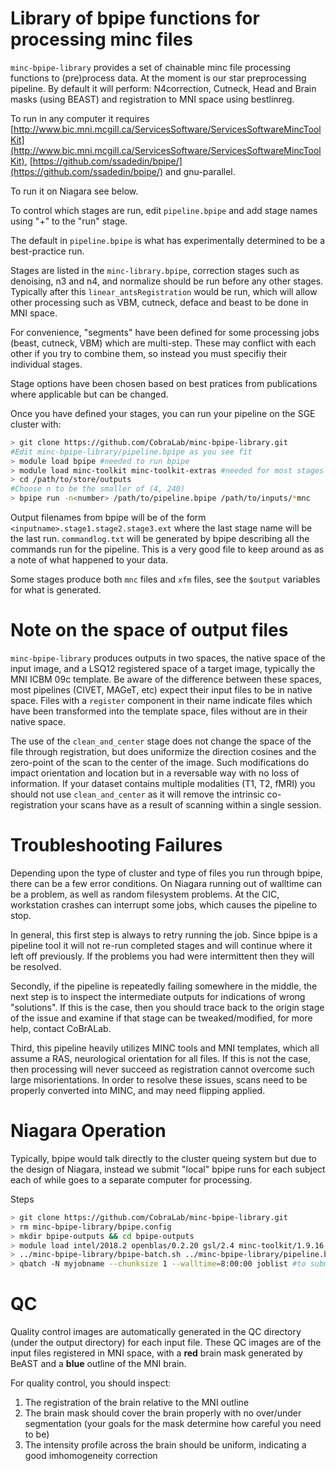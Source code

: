 # Library of bpipe functions for processing minc files

`minc-bpipe-library` provides a set of chainable minc file processing functions to (pre)process data. At the moment is our star preprocessing pipeline. By default it will perform: N4correction, Cutneck, Head and Brain masks (using BEAST) and registration to MNI space using bestlinreg.

To run in any computer it requires [http://www.bic.mni.mcgill.ca/ServicesSoftware/ServicesSoftwareMincToolKit](http://www.bic.mni.mcgill.ca/ServicesSoftware/ServicesSoftwareMincToolKit), [https://github.com/ssadedin/bpipe/](https://github.com/ssadedin/bpipe/) and gnu-parallel.

To run it on Niagara see below.

To control which stages are run, edit ``pipeline.bpipe`` and add stage names using "+" to the "run" stage.

The default in ``pipeline.bpipe`` is what has experimentally determined to be a best-practice run.

Stages are listed in the ``minc-library.bpipe``, correction stages such as denoising, n3 and n4, and normalize
should be run before any other stages. Typically after this ``linear_antsRegistration`` would be run, which will
allow other processing such as VBM, cutneck, deface and beast to be done in MNI space.

For convenience, "segments" have been defined for some processing jobs (beast, cutneck, VBM) which are multi-step.
These may conflict with each other if you try to combine them, so instead you must specifiy their individual stages.

Stage options have been chosen based on best pratices from publications where applicable but can be changed.

Once you have defined your stages, you can run your pipeline on the SGE cluster with:
```sh
> git clone https://github.com/CobraLab/minc-bpipe-library.git
#Edit minc-bpipe-library/pipeline.bpipe as you see fit
> module load bpipe #needed to run bpipe
> module load minc-toolkit minc-toolkit-extras #needed for most stages
> cd /path/to/store/outputs
#Choose n to be the smaller of (4, 240)
> bpipe run -n<number> /path/to/pipeline.bpipe /path/to/inputs/*mnc
```

Output filenames from bpipe will be of the form ``<inputname>.stage1.stage2.stage3.ext`` where the last stage
name will be the last run. ``commandlog.txt`` will be generated by bpipe describing all the commands run for
the pipeline. This is a very good file to keep around as as a note of what happened to your data.

Some stages produce both ``mnc`` files and ``xfm`` files, see the ``$output`` variables for what is generated.

# Note on the space of output files
``minc-bpipe-library`` produces outputs in two spaces, the native space of the input image, and a LSQ12 registered
space of a target image, typically the MNI ICBM 09c template. Be aware of the difference between these spaces, most
pipelines (CIVET, MAGeT, etc) expect their input files to be in native space. Files with a ``register`` component
in their name indicate files which have been transformed into the template space, files without are in their native space.

The use of the ``clean_and_center`` stage does not change the space of the file through registration, but does uniformize
the direction cosines and the zero-point of the scan to the center of the image. Such modifications do impact orientation
and location but in a reversable way with no loss of information. If your dataset contains multiple modalities (T1, T2, fMRI)
you should not use ``clean_and_center`` as it will remove the intrinsic co-registration your scans have as a result of scanning
within a single session.

# Troubleshooting Failures
Depending upon the type of cluster and type of files you run through bpipe, there can be a few error conditions. On Niagara
running out of walltime can be a problem, as well as random filesystem problems. At the CIC, workstation crashes can
interrupt some jobs, which causes the pipeline to stop.

In general, this first step is always to retry running the job. Since bpipe is a pipeline tool it will not re-run completed
stages and will continue where it left off previously. If the problems you had were intermittent then they will be resolved.

Secondly, if the pipeline is repeatedly failing somewhere in the middle, the next step is to inspect the intermediate outputs
for indications of wrong "solutions". If this is the case, then you should trace back to the origin stage of the issue and
examine if that stage can be tweaked/modified, for more help, contact CoBrALab.

Third, this pipeline heavily utilizes MINC tools and MNI templates, which all assume a RAS, neurological orientation for all
files. If this is not the case, then processing will never succeed as registration cannot overcome such large misorientations.
In order to resolve these issues, scans need to be properly converted into MINC, and may need flipping applied.

# Niagara Operation

Typically, bpipe would talk directly to the cluster queing system but due to the design of Niagara, instead we submit "local"
bpipe runs for each subject each of while goes to a separate computer for processing.

Steps
```sh
> git clone https://github.com/CobraLab/minc-bpipe-library.git
> rm minc-bpipe-library/bpipe.config
> mkdir bpipe-outputs && cd bpipe-outputs
> module load intel/2018.2 openblas/0.2.20 gsl/2.4 minc-toolkit/1.9.16 minc-toolkit-extras/1.9.16 gnu-parallel qbatch/git java bpipe
> ../minc-bpipe-library/bpipe-batch.sh ../minc-bpipe-library/pipeline.bpipe /path/to/my/inputs/*.mnc > joblist #to generate a joblist
> qbatch -N myjobname --chunksize 1 --walltime=8:00:00 joblist #to submit jobs to Niagara queing system
```
# QC
Quality control images are automatically generated in the QC directory (under the output directory) for each input file. These QC images are of the
input files registered in MNI space, with a **red** brain mask generated by BeAST and a **blue** outline of the MNI brain.

For quality control, you should inspect:

1. The registration of the brain relative to the MNI outline
2. The brain mask should cover the brain properly with no over/under segmentation (your goals for the mask determine how careful you need to be)
3. The intensity profile across the brain should be uniform, indicating a good imhomogeneity correction
